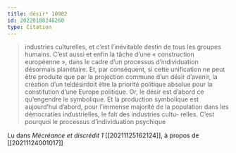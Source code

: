 ```yaml
---
title: désir* 10982
id: 20220108246260
type: Citation
---
```


> industries culturelles, et c’est l’inévitable destin de tous les groupes humains. C’est aussi et enfin la tâche d’une « construction européenne », dans le cadre d’un processus d’individuation désormais planétaire. Et, par conséquent, si cette unification ne peut être produite que par la projection commune d’un désir d’avenir, la création d’un teldésirdoit être la priorité politique absolue pour la constitution d’une Europe politique. Or, le désir est d’abord ce qu’engendre le symbolique. Et la production symbolique est aujourd’hui d’abord, pour l’immense majorité de la population dans les démocraties industrielles, le fait des industries cultu- relles. C’est pourquoi le processus d’individuation psychique

Lu dans *Mécréance et discrédit 1* [[20211125162124]], à propos de [[20211124001017]]